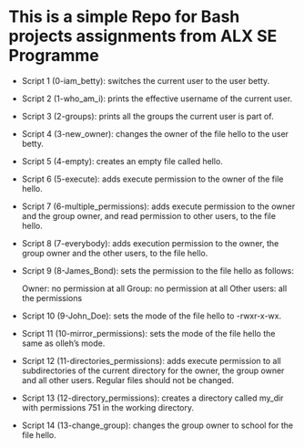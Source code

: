 #  This is a simple Repo for Bash projects assignments from ALX SE Programme


 - Script 1 (0-iam_betty): switches the current user to the user betty.


- Script 2 (1-who_am_i): prints the effective username of the current user.

- Script 3 (2-groups):  prints all the groups the current user is part of.

- Script 4 (3-new_owner): changes the owner of the file hello to the user betty.

- Script 5 (4-empty): creates an empty file called hello.

- Script 6 (5-execute): adds execute permission to the owner of the file hello.

- Script 7 (6-multiple_permissions): adds execute permission to the owner and the group owner, and read permission to other users, to the file hello.

-  Script 8 (7-everybody): adds execution permission to the owner, the group owner and the other users, to the file hello.

- Script 9 (8-James_Bond): sets the permission to the file hello as follows:

    Owner: no permission at all
    Group: no permission at all
    Other users: all the permissions

- Script 10 (9-John_Doe): sets the mode of the file hello to -rwxr-x-wx.

- Script 11 (10-mirror_permissions): sets the mode of the file hello the same as olleh’s mode.

- Script 12 (11-directories_permissions): adds execute permission to all subdirectories of the current directory for the owner, the group owner and all other users. Regular files should not be changed.

- Script 13 (12-directory_permissions): creates a directory called my_dir with permissions 751 in the working directory.

- Script 14 (13-change_group): changes the group owner to school for the file hello.
